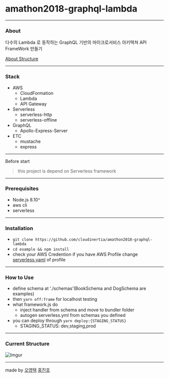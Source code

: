 # amathon2018-graphql-lambda

---

### About

다수의 Lambda 로 동작하는 GraphQL 기반의 마이크로서비스 아키텍쳐 API FrameWork 만들기

[About Structure](https://docs.google.com/presentation/d/1gL5nBQQkbRtrjfCUQgTGOz-ejYRQ5ZErkLFEigoHv00/edit?usp=sharing)

---

### Stack

- AWS
  - CloudFormation
  - Lambda
  - API Gateway
- Serverless
  - serverless-http
  - serverless-offline
- GraphQL
  - Apollo-Express-Server
- ETC
  - mustache
  - express

---

Before start

> this project is depend on Serverless framework

---

### Prerequisites

- Node.js 8.10^
- aws cli
- serverless

---

### Installation

- `git clone https://github.com/cloudinertia/amathon2018-graphql-lambda`
- `cd example && npm install`
- check your AWS Credention if you have AWS Profile change [serverless.yaml]() of profile

---

### How to Use

- define schema at './schemas'(BookSchema and DogSchema are examples)
- then `yarn off:frame` for localhost testing
- what framework.js do
  - inject handler from schema and move to bundler folder
  - autogen serverless.yml from schemas you defined
- you can deploy through `yarn deploy:{STAGING_STATUS}`
  - STAGING_STATUS: dev,staging,prod

---

### Current Structure

![Imgur](https://i.imgur.com/p5sUOLr.png)

---

made by [오영택](https://github.com/cloudinertia) [홍진호](https://github.com/jinhokong)
